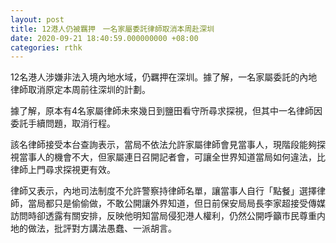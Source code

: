 ```yaml
---
layout: post
title: 12港人仍被羈押　一名家屬委託律師取消本周赴深圳
date: 2020-09-21 18:40:59.000000000 +08:00
categories: rthk
---
```


12名港人涉嫌非法入境內地水域，仍羈押在深圳。據了解，一名家屬委託的內地律師取消原定本周前往深圳的計劃。

據了解，原本有4名家屬律師未來幾日到鹽田看守所尋求探視，但其中一名律師因委託手續問題，取消行程。

該名律師接受本台查詢表示，當局不依法允許家屬律師會見當事人，現階段能夠探視當事人的機會不大，但家屬連日召開記者會，可讓全世界知道當局如何違法，比律師上門尋求探視更有效。

律師又表示，內地司法制度不允許警察持律師名單，讓當事人自行「點餐」選擇律師，當局都只是偷偷做，不敢公開讓外界知道，但日前保安局局長李家超接受傳媒訪問時卻透露有關安排，反映他明知當局侵犯港人權利，仍然公開呼籲市民尊重内地的做法，批評對方講法愚蠢、一派胡言。
